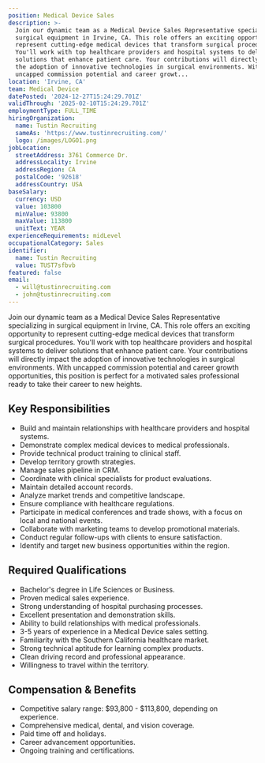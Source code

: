 ```yaml
---
position: Medical Device Sales
description: >-
  Join our dynamic team as a Medical Device Sales Representative specializing in
  surgical equipment in Irvine, CA. This role offers an exciting opportunity to
  represent cutting-edge medical devices that transform surgical procedures.
  You'll work with top healthcare providers and hospital systems to deliver
  solutions that enhance patient care. Your contributions will directly impact
  the adoption of innovative technologies in surgical environments. With
  uncapped commission potential and career growt...
location: 'Irvine, CA'
team: Medical Device
datePosted: '2024-12-27T15:24:29.701Z'
validThrough: '2025-02-10T15:24:29.701Z'
employmentType: FULL_TIME
hiringOrganization:
  name: Tustin Recruiting
  sameAs: 'https://www.tustinrecruiting.com/'
  logo: /images/LOGO1.png
jobLocation:
  streetAddress: 3761 Commerce Dr.
  addressLocality: Irvine
  addressRegion: CA
  postalCode: '92618'
  addressCountry: USA
baseSalary:
  currency: USD
  value: 103800
  minValue: 93800
  maxValue: 113800
  unitText: YEAR
experienceRequirements: midLevel
occupationalCategory: Sales
identifier:
  name: Tustin Recruiting
  value: TUST7sfbvb
featured: false
email:
  - will@tustinrecruiting.com
  - john@tustinrecruiting.com
---
```




Join our dynamic team as a Medical Device Sales Representative specializing in surgical equipment in Irvine, CA. This role offers an exciting opportunity to represent cutting-edge medical devices that transform surgical procedures. You'll work with top healthcare providers and hospital systems to deliver solutions that enhance patient care. Your contributions will directly impact the adoption of innovative technologies in surgical environments. With uncapped commission potential and career growth opportunities, this position is perfect for a motivated sales professional ready to take their career to new heights.

## Key Responsibilities
- Build and maintain relationships with healthcare providers and hospital systems.
- Demonstrate complex medical devices to medical professionals.
- Provide technical product training to clinical staff.
- Develop territory growth strategies.
- Manage sales pipeline in CRM.
- Coordinate with clinical specialists for product evaluations.
- Maintain detailed account records.
- Analyze market trends and competitive landscape.
- Ensure compliance with healthcare regulations.
- Participate in medical conferences and trade shows, with a focus on local and national events.
- Collaborate with marketing teams to develop promotional materials.
- Conduct regular follow-ups with clients to ensure satisfaction.
- Identify and target new business opportunities within the region.

## Required Qualifications
- Bachelor's degree in Life Sciences or Business.
- Proven medical sales experience.
- Strong understanding of hospital purchasing processes.
- Excellent presentation and demonstration skills.
- Ability to build relationships with medical professionals.
- 3-5 years of experience in a Medical Device sales setting.
- Familiarity with the Southern California healthcare market.
- Strong technical aptitude for learning complex products.
- Clean driving record and professional appearance.
- Willingness to travel within the territory.

## Compensation & Benefits
- Competitive salary range: $93,800 - $113,800, depending on experience.
- Comprehensive medical, dental, and vision coverage.
- Paid time off and holidays.
- Career advancement opportunities.
- Ongoing training and certifications.